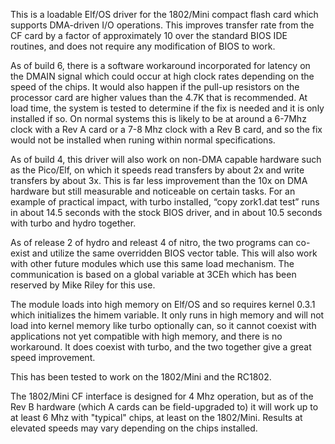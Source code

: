 This is a loadable Elf/OS driver for the 1802/Mini compact flash card which supports DMA-driven I/O operations. This improves transfer rate from the CF card by a factor of approximately 10 over the standard BIOS IDE routines, and does not require any modification of BIOS to work.

As of build 6, there is a software workaround incorporated for latency on the DMAIN signal which could occur at high clock rates depending on the speed of the chips. It would also happen if the pull-up resistors on the processor card are higher values than the 4.7K that is recommended. At load time, the system is tested to determine if the fix is needed and it is only installed if so. On normal systems this is likely to be at around a 6-7Mhz clock with a Rev A card or a 7-8 Mhz clock with a Rev B card, and so the fix would not be installed when runing within normal specifications.

As of build 4, this driver will also work on non-DMA capable hardware such as the Pico/Elf, on which it speeds read transfers by about 2x and write transfers by about 3x. This is far less improvement than the 10x on DMA hardware but still measurable and noticeable on certain tasks. For an example of practical impact, with turbo installed, “copy zork1.dat test” runs in about 14.5 seconds with the stock BIOS driver, and in about 10.5 seconds with turbo and hydro together.

As of release 2 of hydro and releast 4 of nitro, the two programs can co-exist and utilize the same overridden BIOS vector table. This will also work with other future modules which use this same load mechanism. The communication is based on a global variable at 3CEh which has been reserved by Mike Riley for this use.

The module loads into high memory on Elf/OS and so requires kernel 0.3.1 which initializes the himem variable. It only runs in high memory and will not load into kernel memory like turbo optionally can, so it cannot coexist with applications not yet compatible with high memory, and there is no workaround. It does coexist with turbo, and the two together give a great speed improvement.

This has been tested to work on the 1802/Mini and the RC1802.

The 1802/Mini CF interface is designed for 4 Mhz operation, but as of the Rev B hardware (which A cards can be field-upgraded to) it will work up to at least 6 Mhz with "typical" chips, at least on the 1802/Mini. Results at elevated speeds may vary depending on the chips installed.

